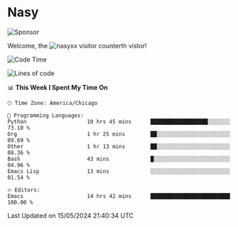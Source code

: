 # Nasy

<!--
<p align="center">
<img height="200" src="https://github-readme-stats.vercel.app/api?username=nasyxx&count_private=true&show_icons=true&theme=dracula&include_all_commits=true"/>
<img height="200" src="https://github-readme-stats.vercel.app/api/top-langs/?username=nasyxx&theme=dracula&hide=html,jupyter+notebook&count_private=true&show_icons=true"/>
</p>

  
----------------
-->

![Sponsor](https://img.shields.io/static/v1.svg?label=Sponsor&message=%E2%9D%A4&logo=GitHub&style=flat&color=pink)
 
Welcome, the ![nasyxx visitor counter](https://count.getloli.com/get/@nasyxx?theme=rule34)th vistor!
 
<!--START_SECTION:waka-->
![Code Time](http://img.shields.io/badge/Code%20Time-4%2C449%20hrs%2053%20mins-blue)

![Lines of code](https://img.shields.io/badge/From%20Hello%20World%20I%27ve%20Written-6.3%20million%20lines%20of%20code-blue)

📊 **This Week I Spent My Time On** 

```text
🕑︎ Time Zone: America/Chicago

💬 Programming Languages: 
Python                   10 hrs 45 mins      ██████████████████░░░░░░░   73.10 % 
Org                      1 hr 25 mins        ██░░░░░░░░░░░░░░░░░░░░░░░   09.69 % 
Other                    1 hr 13 mins        ██░░░░░░░░░░░░░░░░░░░░░░░   08.36 % 
Bash                     43 mins             █░░░░░░░░░░░░░░░░░░░░░░░░   04.96 % 
Emacs Lisp               13 mins             ░░░░░░░░░░░░░░░░░░░░░░░░░   01.54 % 

🔥 Editors: 
Emacs                    14 hrs 42 mins      █████████████████████████   100.00 % 
```


 Last Updated on 15/05/2024 21:40:34 UTC
<!--END_SECTION:waka-->

<!-- ![visitors](https://visitor-badge.laobi.icu/badge?page_id=nasyxx.nasyxx) -->

